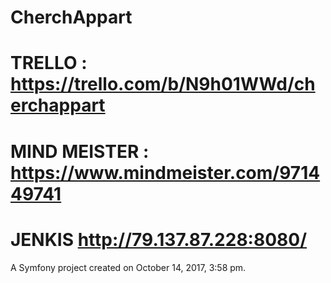 CherchAppart
============

# TRELLO : https://trello.com/b/N9h01WWd/cherchappart
# MIND MEISTER : https://www.mindmeister.com/971449741
# JENKIS http://79.137.87.228:8080/
A Symfony project created on October 14, 2017, 3:58 pm.
